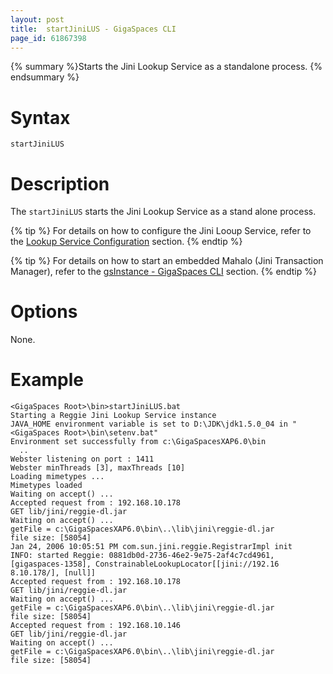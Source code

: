 ```yaml
---
layout: post
title:  startJiniLUS - GigaSpaces CLI
page_id: 61867398
---
```


{% summary %}Starts the Jini Lookup Service as a standalone process. {% endsummary %}

# Syntax

    startJiniLUS

# Description

The `startJiniLUS` starts the Jini Lookup Service as a stand alone process.

{% tip %}
For details on how to configure the Jini Looup Service, refer to the [Lookup Service Configuration](./lookup-service-configuration.html) section.
{% endtip %}

{% tip %}
For details on how to start an embedded Mahalo (Jini Transaction Manager), refer to the [gsInstance - GigaSpaces CLI](./gsinstance---gigaspaces-cli.html) section.
{% endtip %}

# Options

None.

# Example

    <GigaSpaces Root>\bin>startJiniLUS.bat
    Starting a Reggie Jini Lookup Service instance
    JAVA_HOME environment variable is set to D:\JDK\jdk1.5.0_04 in "<GigaSpaces Root>\bin\setenv.bat"
    Environment set successfully from c:\GigaSpacesXAP6.0\bin
      ..
    Webster listening on port : 1411
    Webster minThreads [3], maxThreads [10]
    Loading mimetypes ...
    Mimetypes loaded
    Waiting on accept() ...
    Accepted request from : 192.168.10.178
    GET lib/jini/reggie-dl.jar
    Waiting on accept() ...
    getFile = c:\GigaSpacesXAP6.0\bin\..\lib\jini\reggie-dl.jar
    file size: [58054]
    Jan 24, 2006 10:05:51 PM com.sun.jini.reggie.RegistrarImpl init
    INFO: started Reggie: 0881db0d-2736-46e2-9e75-2af4c7cd4961, [gigaspaces-1358], ConstrainableLookupLocator[[jini://192.16
    8.10.178/], [null]]
    Accepted request from : 192.168.10.178
    GET lib/jini/reggie-dl.jar
    Waiting on accept() ...
    getFile = c:\GigaSpacesXAP6.0\bin\..\lib\jini\reggie-dl.jar
    file size: [58054]
    Accepted request from : 192.168.10.146
    GET lib/jini/reggie-dl.jar
    Waiting on accept() ...
    getFile = c:\GigaSpacesXAP6.0\bin\..\lib\jini\reggie-dl.jar
    file size: [58054]
